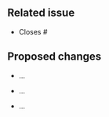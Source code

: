 <!--
Thank you for submitting a pull request!

* Associate an issue to this PR. Create a new issue if needed.
  (Remember: issues are for problems, PRs are for solutions.)

* Add a list of proposed changes, using short and clear bullets.

* Make sure you have reviewed and commented your code.

* Make sure you have added relevant tests and they pass.

* Make sure your head branch is up-to-date with `master`.
-->

## Related issue

- Closes #

## Proposed changes

- ...

- ...

- ...
